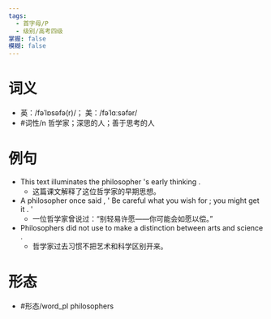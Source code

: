 ```yaml
---
tags:
  - 首字母/P
  - 级别/高考四级
掌握: false
模糊: false
---
```

# 词义
- 英：/fəˈlɒsəfə(r)/； 美：/fəˈlɑːsəfər/
- #词性/n  哲学家；深思的人；善于思考的人
# 例句
- This text illuminates the philosopher 's early thinking .
	- 这篇课文解释了这位哲学家的早期思想。
- A philosopher once said , ' Be careful what you wish for ; you might get it . '
	- 一位哲学家曾说过：“别轻易许愿——你可能会如愿以偿。”
- Philosophers did not use to make a distinction between arts and science .
	- 哲学家过去习惯不把艺术和科学区别开来。
# 形态
- #形态/word_pl philosophers
